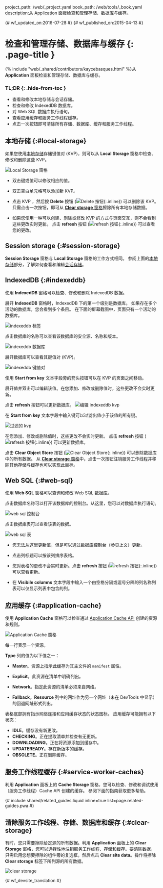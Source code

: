 project_path: /web/_project.yaml
book_path: /web/tools/_book.yaml
description:从 Application 面板检查和管理存储、数据库与缓存。

{# wf_updated_on:2016-07-28 #}
{# wf_published_on:2015-04-13 #}

# 检查和管理存储、数据库与缓存 {: .page-title }

{% include "web/_shared/contributors/kaycebasques.html" %}从 <strong>Application</strong> 面板检查和管理存储、数据库与缓存。




### TL;DR {: .hide-from-toc }
- 查看和修改本地存储与会话存储。
- 检查和修改 IndexedDB 数据库。
- 对 Web SQL 数据库执行语句。
- 查看应用缓存和服务工作线程缓存。
- 点击一次按钮即可清除所有存储、数据库、缓存和服务工作线程。


## 本地存储 {:#local-storage}

如果您使用[本地存储][ls]存储键值对 (KVP)，则可以从 **Local Storage** 窗格中检查、修改和删除这些 KVP。


![Local Storage 窗格][ls-pane]

* 双击键或值可以修改相应的值。
* 双击空白单元格可以添加新 KVP。
* 点击 KVP ，然后按 **Delete** 按钮 (![Delete 按钮][delete]{:.inline}) 可以删除该 KVP。
只需点击一次按钮，即可从 [**Clear storage** 窗格](#clear-storage)擦除所有本地存储数据。


* 如果您使用一种可以创建、删除或修改 KVP 的方式与页面交互，则不会看到这些更改实时更新。
点击 **refresh** 按钮 (![refresh 按钮][refresh]{:.inline}) 可以查看您的更改。


[ls]: https://developer.mozilla.org/en-US/docs/Web/API/Window/localStorage
[ls-pane]: /web/tools/chrome-devtools/manage-data/imgs/local-storage.png
[refresh]: /web/tools/chrome-devtools/manage-data/imgs/refresh.png
[delete]: /web/tools/chrome-devtools/manage-data/imgs/delete.png

## Session storage {:#session-storage}

**Session Storage** 窗格与 **Local Storage** 窗格的工作方式相同。
参阅上面的[本地存储](#local-storage)部分，了解如何查看和编辑[会话存储][ss]。


[ss]: https://developer.mozilla.org/en-US/docs/Web/API/Window/sessionStorage

## IndexedDB {:#indexeddb}

使用 **IndexedDB** 窗格可以检查、修改和删除 IndexedDB 数据。

展开 **IndexedDB** 窗格时，IndexedDB 下的第一个级别是数据库。
如果存在多个活动的数据库，您会看到多个条目。
在下面的屏幕截图中，页面只有一个活动的数据库。

![indexeddb 标签][idb-tab]

点击数据库的名称可以查看该数据库的安全源、名称和版本。


![indexeddb 数据库][idb-db]

展开数据库可以查看其键值对 (KVP)。

![indexeddb 键值对][idb-kvps]

使用 **Start from key** 文本字段旁的箭头按钮可以在 KVP 的页面之间移动。


展开值并双击可以编辑该值。在您添加、修改或删除值时，这些更改不会实时更新。

点击 **refresh** 按钮可以更新数据库。
![编辑 indexeddb kvp][idb-edit]

在 **Start from key** 文本字段中输入键可以过滤出值小于该值的所有键。


![过滤的 kvp][idb-filter]

在您添加、修改或删除值时，这些更改不会实时更新。
点击 **refresh** 按钮 (![refresh 按钮][refresh]{:.inline}) 可以更新数据库。


点击 **Clear Object Store** 按钮 (![Clear Object Store][cos]{:.inline}) 可以删除数据库中的所有数据。
从 [**Clear storage** 窗格](#clear-storage)中，点击一次按钮注销服务工作线程并移除其他存储与缓存也可以实现此目标。



[idb-tab]: /web/tools/chrome-devtools/manage-data/imgs/idb-tab.png
[idb-db]: /web/tools/chrome-devtools/manage-data/imgs/idb-db.png
[idb-kvps]: /web/tools/chrome-devtools/manage-data/imgs/idb-kvps.png
[idb-edit]: /web/tools/chrome-devtools/manage-data/imgs/idb-edit.png
[idb-filter]: /web/tools/chrome-devtools/manage-data/imgs/idb-filter.png
[cos]: /web/tools/chrome-devtools/manage-data/imgs/clear-object-store.png

## Web SQL {:#web-sql}

使用 **Web SQL** 窗格可以查询和修改 Web SQL 数据库。

点击数据库名称可以打开该数据库的控制台。从这里，您可以对数据库执行语句。


![web sql 控制台][wsc]

点击数据库表可以查看该表的数据。

![web sql 表][wst]

* 您无法从这里更新值，但是可以通过数据库控制台（参见上文）更新。

* 点击列标题可以按该列排序表格。
* 您对表格的更改不会实时更新。点击 **refresh** 按钮 (![refresh 按钮][refresh]{:.inline}) 可以查看更新。


* 在 **Visibile columns** 文本字段中输入一个由空格分隔或逗号分隔的列名称列表可以仅显示列表中包含的列。


[wsc]: /web/tools/chrome-devtools/manage-data/imgs/web-sql-console.png
[wst]: /web/tools/chrome-devtools/manage-data/imgs/web-sql-table.png

## 应用缓存 {:#application-cache}

使用 **Application Cache** 窗格可以检查通过 [Application Cache API][appcache-api] 创建的资源和规则。


![Application Cache 窗格][appcache]

每一行表示一个资源。

**Type** 列的值为以下值之一：

* **Master**。资源上指示此缓存为其主文件的 `manifest` 属性。

* **Explicit**。此资源在清单中明确列出。
* **Network**。指定此资源的清单必须来自网络。

* **Fallback**。**Resource** 列中的网址作为另一个网址（未在 DevTools 中显示）的回退网址形式列出。


表格底部拥有指示网络连接和应用缓存状态的状态图标。
应用缓存可能拥有以下状态：


* **IDLE**。缓存没有新更改。
* **CHECKING**。正在提取清单并检查有无更新。
* **DOWNLOADING**。正在将资源添加到缓存中。
* **UPDATEREADY**。存在新版本的缓存。
* **OBSOLETE**。正在删除缓存。

[appcache-api]: https://developer.mozilla.org/en-US/docs/Web/HTML/Using_the_application_cache
[appcache]: /web/tools/chrome-devtools/manage-data/imgs/appcache.png

## 服务工作线程缓存 {:#service-worker-caches}

利用 **Application** 面板上的 **Cache Storage** 窗格，您可以检查、修改和调试使用（服务工作线程）Cache API 创建的缓存。
参阅下面的指南获取更多帮助。


{# include shared/related_guides.liquid inline=true list=page.related-guides.pwa #}

## 清除服务工作线程、存储、数据库和缓存 {:#clear-storage}

有时，您只需要擦除给定源的所有数据。利用 **Application** 面板上的 **Clear Storage** 窗格，您可以选择性地注销服务工作线程、存储和缓存。要清除数据，只需启用您想要擦除的组件旁的复选框，然后点击 **Clear site data**。操作将擦除 **Clear storage** 标签下所列源的所有数据。


![clear storage][clear]

[clear]: /web/tools/chrome-devtools/manage-data/imgs/clear-storage.png


{# wf_devsite_translation #}

